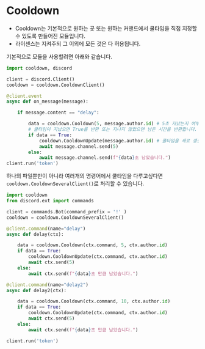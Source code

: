 # Cooldown
- Cooldown는 기본적으로 원하는 곳 또는 원하는 커맨드에서 쿨타임을 직접 지정할 수 있도록 만들어진 모듈입니다.
- 라이센스는 지켜주되 그 이외에 모든 것은 다 허용됩니다.

기본적으로 모듈을 사용할려면 아래와 같습니다.
```py
import cooldown, discord

client = discord.Client()
cooldown = cooldown.CooldownClient()

@client.event 
async def on_message(message):

    if message.content == "delay":

        data = cooldown.Cooldown(5, message.author.id) # 5초 지났는지 여부를 정합니다.
        # 쿨타임이 지났으면 True를 반환 또는 지나지 않았으면 남은 시간을 반환합니다. 
        if data == True:
            cooldown.CooldownUpdate(message.author.id) # 쿨타임을 새로 갱신해줍니다. 
            await message.channel.send(5)
        else:
            await message.channel.send(f"{data}초 남았습니다.") 
client.run('token')
```

하나의 파일뿐만이 아니라 여러개의 명령어에서 쿨타임을 다루고싶다면 `cooldown.CooldownSeveralClient()`로 처리할 수 있습니다.

```py
import cooldown
from discord.ext import commands

client = commands.Bot(command_prefix = '!' )
cooldown = cooldown.CooldownSeveralClient()

@client.command(name="delay")
async def delay(ctx):

    data = cooldown.Cooldown(ctx.command, 5, ctx.author.id)
    if data == True:
        cooldown.CooldownUpdate(ctx.command, ctx.author.id)
        await ctx.send(5)
    else:
        await ctx.send(f"{data}초 만큼 남았습니다.")

@client.command(name="delay2")
async def delay2(ctx):

    data = cooldown.Cooldown(ctx.command, 10, ctx.author.id)
    if data == True:
        cooldown.CooldownUpdate(ctx.command, ctx.author.id)
        await ctx.send(5)
    else:
        await ctx.send(f"{data}초 만큼 남았습니다.")

client.run('token')
```
